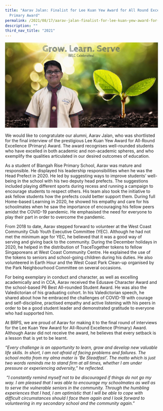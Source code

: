```yaml
---
title: "Aarav Jalan: Finalist for Lee Kuan Yew Award for All Round Excellence
  Primary Award"
permalink: /2021/08/17/aarav-jalan-finalist-for-lee-kuan-yew-award-for-all-round-excellence-primary-award/
description: ""
third_nav_title: "2021"
---
```

<img src="/images/aarav-2048x1143.jpeg">
<p>We would like to congratulate our alumni, Aarav Jalan, who was shortlisted for the final interview of the prestigious Lee Kuan Yew Award for All-Round Excellence (Primary) Award. The award recognises well-rounded students who have excelled in both academic and non-academic spheres, and who exemplify the qualities articulated in our desired outcomes of education.</p>
<p>As a student of Blangah Rise Primary School, Aarav was mature and responsible. He displayed his leadership responsibilities when he was the Head Prefect in 2020. He led by suggesting ways to improve students’ well-being in the school with his two deputy head prefects. The suggestions included playing different sports during recess and running a campaign to encourage students to respect others. His team also took the initiative to ask fellow students how the prefects could better support them. During full Home-based Learning in 2020, he showed his empathy and care for his schoolmates when he saw the importance of encouraging his fellow peers amidst the COVID-19 pandemic. He emphasised the need for everyone to play their part in order to overcome the pandemic.</p>
<p>From 2018 to date, Aarav stepped forward to volunteer at the West Coast Community Club Youth Executive Committee (YEC). Although he had not met the minimum age for YEC, he believed that it was a good way of serving and giving back to the community. During the December holidays in 2020, he helped in the distribution of TraceTogether tokens to fellow Singaporeans at West Coast Community Centre. He explained the use of the tokens to seniors and school-going children during his duties. He also volunteered in Earth Hour and the West Coast Park Clean-up organised by the Park Neighbourhood Committee on several occasions.</p>
<p>For being exemplary in conduct and character, as well as excelling academically and in CCA, Aarav received the Edusave Character Award and the school-based P6 Best All-rounded Student Award. He was also the Valedictorian of his graduating cohort. In his Valedictorian speech, he shared about how he embraced the challenges of COVID-19 with courage and self-discipline, practised empathy and active listening with his peers in order to be a good student leader and demonstrated gratitude to everyone who had supported him.</p>
<p>At BRPS, we are proud of Aarav for making it to the final round of interviews for the Lee Kuan Yew Award for All-Round Excellence (Primary) Award. Although Aarav did not receive the award, he believes that every setback is a lesson that is yet to be learnt.</p>
<p><em>“Every challenge is an opportunity to learn, grow and develop new valuable life skills. In short, I am not afraid of facing problems and failures. The school motto from my alma mater is ‘Be Steadfast’. The motto which is just two words reminds me to stand firm at all times, whether I am under pressure or experiencing adversity,” he reflected.</em></p>
<p><em>&nbsp;“I constantly remind myself not to be discouraged if things do not go my way. I am pleased that I was able to encourage my schoolmates as well as to serve the vulnerable seniors in the community. Through the humbling experiences that I had, I am optimistic that I will be able to cope with difficult circumstances should I face them again and I look forward to volunteering in my secondary school and the community again.”</em></p>